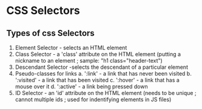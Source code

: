 # CSS Selectors

## Types of css Selectors

1. Element Selector - selects an HTML element
2. Class Selector - a 'class' attribute on the HTML element (putting a nickname to an element ; sample: "h1 class="header-text")
3. Descendant Selector -selects the descendant of a particular element
4. Pseudo-classes for links
   a. ':link' - a link that has never been visited
   b. ':visited' - a link that has been visited
   c. ':hover' - a link that has a mouse over it
   d. ':active' - a link being pressed down
5. ID Selector - an 'id' attribute on the HTML element (needs to be unique ; cannot multiple ids ; used for indentifying elements in JS files)
